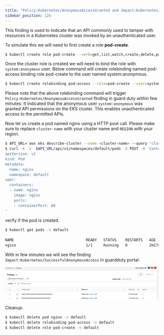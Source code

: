 ```yaml
---
title: "Policy:Kubernetes/AnonymousAccessGranted and Impact:Kubernetes/SuccessfulAnonymousAccess"
sidebar_position: 126
---
```



This finding is used to indicate that an API commonly used to tamper with resources in a Kubernetes cluster was invoked by an unauthenticated user.

To simulate this we will need to first create a role **pod-create**. 
```bash
$ kubectl create role pod-create --verb=get,list,watch,create,delete,patch --resource=pods -n default
```
Once the cluster role is created we will need to bind the role with `system:anonymous` user. Below command will create rolebinding named pod-access binding role pod-create to the user named system:anonymous.

```bash
$ kubectl create rolebinding pod-access --role=pod-create --user=system:anonymous
```
Please note that the above rolebinding command will trigger `Policy:Kubernetes/AnonymousAccessGranted` finding in guard duty within few minutes. It indicated that the anonymous user `system:anonymous` was granted API permissions on the EKS cluster. This enables unauthenticated access to the permitted APIs.

Now let us create a pod named nginx using a HTTP post call. Please make sure to replace `cluster-name` with your cluster name and `REGION` with your region.

```bash
$ API_URL=`aws eks describe-cluster --name <cluster-name> --query "cluster.endpoint" --region <REGION> --output text`
$ curl -k -v  $API_URL/api/v1/namespaces/default/pods -X POST -H 'Content-Type: application/yaml'   -d '---
apiVersion: v1
kind: Pod
metadata:
  name: nginx
  namespace: default
spec:
  containers:
  - name: nginx
    image: nginx
    ports:
    - containerPort: 80
'
```

verify if the pod is created.

```bash
$ kubectl get pods -n default

NAME                                 READY   STATUS    RESTARTS   AGE
nginx                                1/1     Running   0          2m17s
```
With in few minutes we will see the finding `Impact:Kubernetes/SuccessfulAnonymousAccess` in guardduty portal. 

![](finding-3.png)


Cleanup: 
```bash
$ kubectl delete pod nginx -n default
$ kubectl delete rolebinding pod-access -n default
$ kubectl delete role pod-create -n default
```
